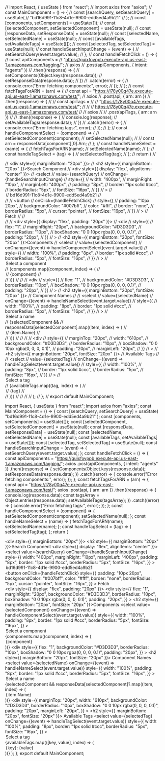 // import React, { useState } from "react";
// import axios from "axios";
// const MainComponent = () => {
//   const [searchQuery, setSearchQuery] = useState(
//     "bd16d991-11c8-4d1e-9900-edd5ed4a9b21"
//   );
//   const [components, setComponents] = useState([]);
//   const [selectedComponent, setSelectedComponent] = useState(null);
//   const [responseData, setResponseData] = useState(null);
//   const [selectedName, setSelectedName] = useState(null);
//   const [availableTags, setAvailableTags] = useState([]);
//   const [selectedTag, setSelectedTag] = useState(null);
//   const handleSearchInputChange = (event) => {
//     setSearchQuery(event.target.value);
//   };
//   const handleFetchClick = () => {
//     const apiComponents =
//       "https://guixfoyppb.execute-api.us-east-1.amazonaws.com/tagging/";
//     axios
//       .post(apiComponents, { intent: "agents" })
//       .then((response) => {
//         setComponents(Object.keys(response.data));
//         setResponseData(response.data);
//       })
//       .catch((error) => {
//         console.error("Error fetching components:", error);
//       });
//   };
//   const fetchTagsForARN = (arn) => {
//     const api = "https://l78y00q47e.execute-api.us-east-1.amazonaws.com/test/";
//     axios
//       .post(api, { arn: arn })
//       .then((response) => {
//         // const apiTags =
//         //   "https://178y00q47e.execute-api.us-east-1.amazonaws.com/test/";
//         // // https://l78y00q47e.execute-api.us-east-1.amazonaws.com/test/
//         // axios
//         //   .post(apiTags, { arn: arn })
//         //   .then((response) => {
//         console.log(response);
//         setAvailableTags(response.data);
//       })
//       .catch((error) => {
//         console.error("Error fetching tags:", error);
//       });
//   };
//   const handleComponentSelect = (component) => {
//     setSelectedComponent(component);
//     setSelectedName(null);
//     // const arn = responseData[component][0].Arn;
//   };
//   const handleNameSelect = (name) => {
//     fetchTagsForARN(name);
//     setSelectedName(name);
//   };
//   const handleTagSelect = (tag) => {
//     setSelectedTag(tag);
//   };
//   return (
//     <div>
//       <div style={{ marginBottom: "20px" }}>
//         <h2 style={{ marginBottom: "20px" }}>Search Component</h2>
//         <div style={{ display: "flex", alignItems: "center" }}>
//           <select
//             value={searchQuery}
//             onChange={handleSearchInputChange}
//             style={{
//               width: "400px",
//               marginRight: "10px",
//               marginLeft: "400px",
//               padding: "8px",
//               border: "1px solid #ccc",
//               borderRadius: "5px",
//               fontSize: "16px",
//             }}
//           >
//             <option value="bd16d991-11c8-4d1e-9900-edd5ed4a9b21">
//               bd16d991-11c8-4d1e-9900-edd5ed4a9b21
//             </option>
//           </select>
//           <button
//             onClick={handleFetchClick}
//             style={{
//               padding: "10px 20px",
//               backgroundColor: "#007bff",
//               color: "#fff",
//               border: "none",
//               borderRadius: "5px",
//               cursor: "pointer",
//               fontSize: "16px",
//             }}
//           >
//             Fetch
//           </button>
//         </div>
//       </div>
//       <div style={{ display: "flex", padding: "20px" }}>
//         <div
//           style={{
//             flex: "1",
//             marginRight: "20px",
//             backgroundColor: "#D3D3D3",
//             borderRadius: "10px",
//             boxShadow: "0 0 10px rgba(0, 0, 0, 0.1)",
//             padding: "20px",
//           }}
//         >
//           <h2 style={{ marginBottom: "20px", fontSize: "20px" }}>Components</h2>
//           <select
//             value={selectedComponent}
//             onChange={(event) => handleComponentSelect(event.target.value)}
//             style={{
//               width: "100%",
//               padding: "8px",
//               border: "1px solid #ccc",
//               borderRadius: "5px",
//               fontSize: "16px",
//             }}
//           >
//             <option value="">Select a component</option>
//             {components.map((component, index) => (
//               <option key={index} value={component}>
//                 {component}
//               </option>
//             ))}
//           </select>
//         </div>
//         <div
//           style={{
//             flex: "1",
//             backgroundColor: "#D3D3D3",
//             borderRadius: "10px",
//             boxShadow: "0 0 10px rgba(0, 0, 0, 0.1)",
//             padding: "20px",
//           }}
//         >
//           <h2 style={{ marginBottom: "20px", fontSize: "20px" }}>
//             Component Names
//           </h2>
//           <select
//             value={selectedName}
//             onChange={(event) => handleNameSelect(event.target.value)}
//             style={{
//               width: "100%",
//               padding: "8px",
//               border: "1px solid #ccc",
//               borderRadius: "5px",
//               fontSize: "16px",
//             }}
//           >
//             <option value="">Select a name</option>
//             {selectedComponent &&
//               responseData[selectedComponent].map((item, index) => (
//                 <option key={index} value={item.Arn}>
//                   {item.Name}
//                 </option>
//               ))}
//           </select>
//         </div>
//       </div>
//       <div
//         style={{
//           marginTop: "20px",
//           width: "610px",
//           backgroundColor: "#D3D3D3",
//           borderRadius: "10px",
//           boxShadow: "0 0 10px rgba(0, 0, 0, 0.1)",
//           padding: "20px",
//           marginLeft: "20px",
//         }}
//       >
//         <h2 style={{ marginBottom: "20px", fontSize: "20px" }}>
//           Available Tags
//         </h2>
//         <select
//           value={selectedTag}
//           onChange={(event) => handleTagSelect(event.target.value)}
//           style={{
//             width: "100%",
//             padding: "8px",
//             border: "1px solid #ccc",
//             borderRadius: "5px",
//             fontSize: "16px",
//           }}
//         >
//           <option value="">Select a tag</option>
//           {availableTags.map((tag, index) => (
//             <option key={index} value={tag}>
//               {tag}
//             </option>
//           ))}
//         </select>
//       </div>
//     </div>
//   );
// };
// export default MainComponent;

import React, { useState } from "react";
import axios from "axios";
const MainComponent = () => {
  const [searchQuery, setSearchQuery] = useState(
    "bd16d991-11c8-4d1e-9900-edd5ed4a9b21"
  );
  const [components, setComponents] = useState([]);
  const [selectedComponent, setSelectedComponent] = useState(null);
  const [responseData, setResponseData] = useState(null);
  const [selectedName, setSelectedName] = useState(null);
  const [availableTags, setAvailableTags] = useState([]);
  const [selectedTag, setSelectedTag] = useState(null);
  const handleSearchInputChange = (event) => {
    setSearchQuery(event.target.value);
  };
  const handleFetchClick = () => {
    const apiComponents =
      "https://guixfoyppb.execute-api.us-east-1.amazonaws.com/tagging/";
    axios
      .post(apiComponents, { intent: "agents" })
      .then((response) => {
        setComponents(Object.keys(response.data));
        setResponseData(response.data);
      })
      .catch((error) => {
        console.error("Error fetching components:", error);
      });
  };
  const fetchTagsForARN = (arn) => {
    const api = "https://l78y00q47e.execute-api.us-east-1.amazonaws.com/test/";
    axios
      .post(api, { arn: arn })
      .then((response) => {
        console.log(response.data);
        const tagsArray = Object.entries(response.data);
        setAvailableTags(tagsArray);
      })
      .catch((error) => {
        console.error("Error fetching tags:", error);
      });
  };
  const handleComponentSelect = (component) => {
    setSelectedComponent(component);
    setSelectedName(null);
  };
  const handleNameSelect = (name) => {
    fetchTagsForARN(name);
    setSelectedName(name);
  };
  const handleTagSelect = (tag) => {
    setSelectedTag(tag);
  };
  return (
    <div>
      <div style={{ marginBottom: "20px" }}>
        <h2 style={{ marginBottom: "20px" }}>Search Component</h2>
        <div style={{ display: "flex", alignItems: "center" }}>
          <select
            value={searchQuery}
            onChange={handleSearchInputChange}
            style={{
              width: "400px",
              marginRight: "10px",
              marginLeft: "400px",
              padding: "8px",
              border: "1px solid #ccc",
              borderRadius: "5px",
              fontSize: "16px",
            }}
          >
            <option value="bd16d991-11c8-4d1e-9900-edd5ed4a9b21">
              bd16d991-11c8-4d1e-9900-edd5ed4a9b21
            </option>
          </select>
          <button
            onClick={handleFetchClick}
            style={{
              padding: "10px 20px",
              backgroundColor: "#007bff",
              color: "#fff",
              border: "none",
              borderRadius: "5px",
              cursor: "pointer",
              fontSize: "16px",
            }}
          >
            Fetch
          </button>
        </div>
      </div>
      <div style={{ display: "flex", padding: "20px" }}>
        <div
          style={{
            flex: "1",
            marginRight: "20px",
            backgroundColor: "#D3D3D3",
            borderRadius: "10px",
            boxShadow: "0 0 10px rgba(0, 0, 0, 0.1)",
            padding: "20px",
          }}
        >
          <h2 style={{ marginBottom: "20px", fontSize: "20px" }}>Components</h2>
          <select
            value={selectedComponent}
            onChange={(event) => handleComponentSelect(event.target.value)}
            style={{
              width: "100%",
              padding: "8px",
              border: "1px solid #ccc",
              borderRadius: "5px",
              fontSize: "16px",
            }}
          >
            <option value="">Select a component</option>
            {components.map((component, index) => (
              <option key={index} value={component}>
                {component}
              </option>
            ))}
          </select>
        </div>
        <div
          style={{
            flex: "1",
            backgroundColor: "#D3D3D3",
            borderRadius: "10px",
            boxShadow: "0 0 10px rgba(0, 0, 0, 0.1)",
            padding: "20px",
          }}
        >
          <h2 style={{ marginBottom: "20px", fontSize: "20px" }}>
            Component Names
          </h2>
          <select
            value={selectedName}
            onChange={(event) => handleNameSelect(event.target.value)}
            style={{
              width: "100%",
              padding: "8px",
              border: "1px solid #ccc",
              borderRadius: "5px",
              fontSize: "16px",
            }}
          >
            <option value="">Select a name</option>
            {selectedComponent &&
              responseData[selectedComponent]?.map((item, index) => (
                <option key={index} value={item.Arn}>
                  {item.Name}
                </option>
              ))}
          </select>
        </div>
      </div>
      <div
        style={{
          marginTop: "20px",
          width: "610px",
          backgroundColor: "#D3D3D3",
          borderRadius: "10px",
          boxShadow: "0 0 10px rgba(0, 0, 0, 0.1)",
          padding: "20px",
          marginLeft: "20px",
        }}
      >
        <h2 style={{ marginBottom: "20px", fontSize: "20px" }}>
          Available Tags
        </h2>
        <select
          value={selectedTag}
          onChange={(event) => handleTagSelect(event.target.value)}
          style={{
            width: "100%",
            padding: "8px",
            border: "1px solid #ccc",
            borderRadius: "5px",
            fontSize: "16px",
          }}
        >
          <option value="">Select a tag</option>
          {availableTags.map(([key, value], index) => (
            <option key={index} value={value}>
              {key}: {value}
            </option>
          ))}
        </select>
      </div>
    </div>
  );
};
export default MainComponent;
